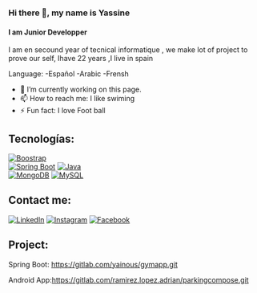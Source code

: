 ### Hi there 👋, my name is Yassine
#### I am Junior Developper

I am en secound year of tecnical informatique , we make lot of project to prove our self, Ihave 22 years ,I live in spain

Language:
-Español
-Arabic
-Frensh



- 🔭 I’m currently working on this page. 
- 📫 How to reach me: I like swiming 
- ⚡ Fun fact: I love Foot ball
  
## Tecnologías:
[![Boostrap](https://img.shields.io/badge/Kotlin-0095D5?style=for-the-badge&logo=kotlin&logoColor=white&labelColor=101010)]()
</br>
[![Spring Boot](https://img.shields.io/badge/Python-yellow?style=for-the-badge&logo=python&logoColor=white&labelColor=101010)]()
[![Java](https://img.shields.io/badge/Java-007396?style=for-the-badge&logo=java&logoColor=white&labelColor=101010)]()
</br>
[![MongoDB](https://img.shields.io/badge/MongoDB-47A248?style=for-the-badge&logo=mongodb&logoColor=white&labelColor=101010)]()
[![MySQL](https://img.shields.io/badge/MySQL-4479A1?style=for-the-badge&logo=mysql&logoColor=white&labelColor=101010)]()
</br>

 ## Contact me:
 [![LinkedIn](https://img.shields.io/badge/LinkedIn-yassine-ainous-0077B5?style=for-the-badge&logo=linkedin&logoColor=white&labelColor=101010)](https://www.linkedin.com/in/braismoure)
[![Instagram](https://img.shields.io/badge/Instagram-@yassine-E4405F?style=for-the-badge&logo=instagram&logoColor=white&labelColor=101010)](https://instagram.com/mouredev)
[![Facebook](https://img.shields.io/badge/Facebook-@yassine-1877F2?style=for-the-badge&logo=facebook&logoColor=white&labelColor=101010)](https://facebook.com/mouredev)


## Project:
Spring Boot: https://gitlab.com/yainous/gymapp.git

Android App:https://gitlab.com/ramirez.lopez.adrian/parkingcompose.git
